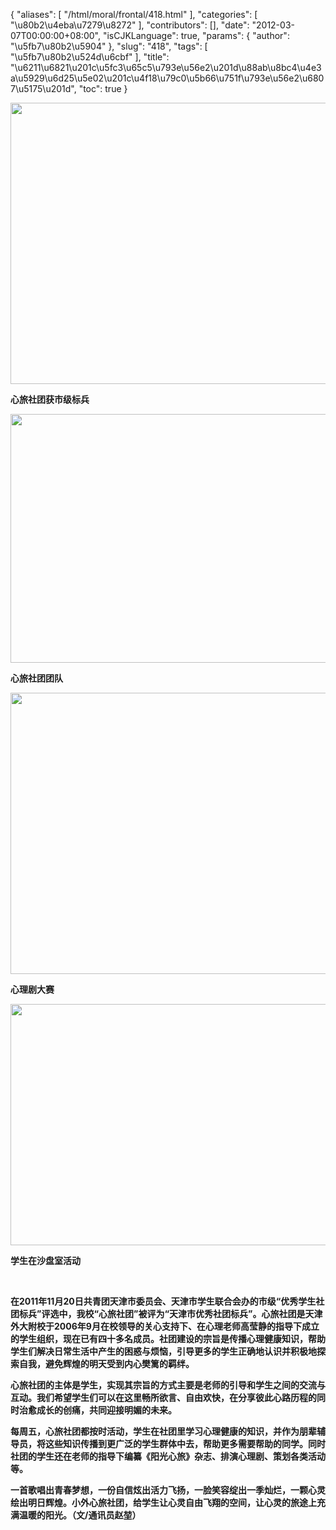 {
    "aliases": [
        "/html/moral/frontal/418.html"
    ],
    "categories": [
        "\u80b2\u4eba\u7279\u8272"
    ],
    "contributors": [],
    "date": "2012-03-07T00:00:00+08:00",
    "isCJKLanguage": true,
    "params": {
        "author": "\u5fb7\u80b2\u5904"
    },
    "slug": "418",
    "tags": [
        "\u5fb7\u80b2\u524d\u6cbf"
    ],
    "title": "\u6211\u6821\u201c\u5fc3\u65c5\u793e\u56e2\u201d\u88ab\u8bc4\u4e3a\u5929\u6d25\u5e02\u201c\u4f18\u79c0\u5b66\u751f\u793e\u56e2\u6807\u5175\u201d",
    "toc": true
}

**<img
    src="https://cdn.tfls.online/mirror/full/7425b6139f495d60c8a762de67de9ce2037d18dc.jpg"
    style="display:block;margin-left:auto;margin-right:auto;"
    decoding="async"
    fetchpriority="auto"
    loading="lazy"
    height="450"
    width="600"
/>**




**心旅社团获市级标兵**




**<img
    src="https://cdn.tfls.online/mirror/full/dcfb889f610ad8e0641005f93dcc23a2aab7e02b.jpg"
    style="display:block;margin-left:auto;margin-right:auto;"
    decoding="async"
    fetchpriority="auto"
    loading="lazy"
    height="398"
    width="600"
/>**




**心旅社团团队**




**<img
    src="https://cdn.tfls.online/mirror/full/3670c76009f56678441170d36e520cd0c4646cae.jpg"
    style="display:block;margin-left:auto;margin-right:auto;"
    decoding="async"
    fetchpriority="auto"
    loading="lazy"
    height="450"
    width="600"
/>**




**心理剧大赛**




**<img
    src="https://cdn.tfls.online/mirror/full/0fe0b384acd82ea64fc077f733482c29e70cf472.jpg"
    style="display:block;margin-left:auto;margin-right:auto;"
    decoding="async"
    fetchpriority="auto"
    loading="lazy"
    height="386"
    width="600"
/>**




**学生在沙盘室活动**




  




**在2011年11月20日共青团天津市委员会、天津市学生联合会办的市级“优秀学生社团标兵”评选中，我校“心旅社团”被评为“天津市优秀社团标兵”。心旅社团是天津外大附校于2006年9月在校领导的关心支持下、在心理老师高莹静的指导下成立的学生组织，现在已有四十多名成员。社团建设的宗旨是传播心理健康知识，帮助学生们解决日常生活中产生的困惑与烦恼，引导更多的学生正确地认识并积极地探索自我，避免辉煌的明天受到内心樊篱的羁绊。**




**心旅社团的主体是学生，实现其宗旨的方式主要是老师的引导和学生之间的交流与互动。我们希望学生们可以在这里畅所欲言、自由欢快，在分享彼此心路历程的同时治愈成长的创痛，共同迎接明媚的未来。**




**每周五，心旅社团都按时活动，学生在社团里学习心理健康的知识，并作为朋辈辅导员，将这些知识传播到更广泛的学生群体中去，帮助更多需要帮助的同学。同时社团的学生还在老师的指导下编纂《阳光心旅》杂志、排演心理剧、策划各类活动等。**




**一首歌唱出青春梦想，一份自信炫出活力飞扬，一脸笑容绽出一季灿烂，一颗心灵绘出明日辉煌。小外心旅社团，给学生让心灵自由飞翔的空间，让心灵的旅途上充满温暖的阳光。（文/通讯员赵堃）**


